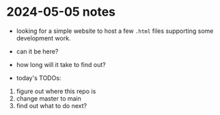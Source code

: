 # 2024-05-05 notes

 - looking for a simple website to host a few `.html` files supporting
   some development work.  
 - can it be here?  
 - how long will it take to find out?  
 
 - today's TODOs:  
 1. figure out where this repo is  
 2. change master to main  
 3. find out what to do next?  
 

 

